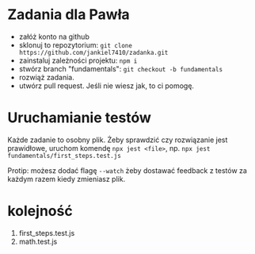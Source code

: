 # Zadania dla Pawła

* załóż konto na github
* sklonuj to repozytorium: `git clone https://github.com/jankiel7410/zadanka.git`
* zainstaluj zależności projektu: `npm i`
* stwórz branch "fundamentals": `git checkout -b fundamentals`
* rozwiąż zadania.
* utwórz pull request. Jeśli nie wiesz jak, to ci pomogę.



# Uruchamianie testów
Każde zadanie to osobny plik. Żeby sprawdzić czy rozwiązanie jest prawidłowe, uruchom komendę  `npx jest <file>`, np. `npx jest fundamentals/first_steps.test.js`

Protip: możesz dodać flagę `--watch` żeby dostawać feedback z testów za każdym razem kiedy zmieniasz plik.

# kolejność
1. first_steps.test.js
2. math.test.js